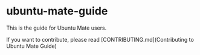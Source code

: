 # ubuntu-mate-guide

This is the guide for Ubuntu Mate users.

If you want to contribute, please read [CONTRIBUTING.md](Contributing to Ubuntu Mate Guide)

